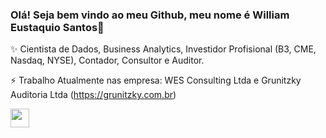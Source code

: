 ### Olá! Seja bem vindo ao meu Github, meu nome é William Eustaquio Santos👋

✨ Cientista de Dados, Business Analytics, Investidor Profisional (B3, CME, Nasdaq, NYSE), Contador, Consultor e Auditor.

⚡ Trabalho Atualmente nas empresa: WES Consulting Ltda e Grunitzky Auditoria Ltda (https://grunitzky.com.br)




<img widt='30' height='30' src="https://cdn.jsdelivr.net/gh/devicons/devicon/icons/adonisjs/adonisjs-original.svg" />

          
          
          

<!--
**WilliamESantos/WilliamESantos** is a ✨ _special_ ✨ repository because its `README.md` (this file) appears on your GitHub profile.

Here are some ideas to get you started:

![image](https://github.com/WilliamESantos/WilliamESantos/assets/133704736/10105271-f9b2-4fd8-932a-d1f76c770c6f)

- 🔭 I’m currently working on ...
- 🌱 I’m currently learning ...
- 👯 I’m looking to collaborate on ...
- 🤔 I’m looking for help with ...
- 💬 Ask me about ...
- 📫 How to reach me: ...
- 😄 Pronouns: ...
- ⚡ Fun fact: ...
-->
